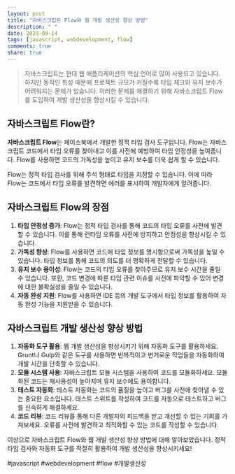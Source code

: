 ```yaml
---
layout: post
title: "자바스크립트 Flow와 웹 개발 생산성 향상 방법"
description: " "
date: 2023-09-14
tags: [javascript, webdevelopment, flow]
comments: true
share: true
---
```


> 자바스크립트는 현대 웹 애플리케이션의 핵심 언어로 많이 사용되고 있습니다. 하지만 동적인 특성 때문에 프로젝트 규모가 커질수록 타입 체크와 유지 보수가 어려워지는 문제가 있습니다. 이러한 문제를 해결하기 위해 자바스크립트 Flow를 도입하여 개발 생산성을 향상시킬 수 있습니다.

## 자바스크립트 Flow란?

**자바스크립트 Flow**는 페이스북에서 개발한 정적 타입 검사 도구입니다. Flow는 자바스크립트 코드에서 타입 오류를 찾아내고 이를 사전에 예방하여 타입 안정성을 높여줍니다. Flow를 사용하면 코드의 가독성을 높이고 유지 보수를 더욱 쉽게 할 수 있습니다.

Flow는 정적 타입 검사를 위해 주석 형태로 타입을 지정할 수 있습니다. 이에 따라 Flow는 코드에서 타입 오류를 발견하면 에러를 표시하여 개발자에게 알려줍니다.

## 자바스크립트 Flow의 장점

1. **타입 안정성 증가**: Flow는 정적 타입 검사를 통해 코드의 타입 오류를 사전에 발견할 수 있습니다. 이를 통해 런타임 오류를 사전에 방지하고 안정성을 향상시킬 수 있습니다.
2. **가독성 향상**: Flow를 사용하면 코드에 타입 정보를 명시함으로써 가독성을 높일 수 있습니다. 타입 정보를 통해 코드의 의도를 더 명확하게 전달할 수 있습니다.
3. **유지 보수 용이성**: Flow는 코드의 타입 오류를 찾아주므로 유지 보수 시간을 줄일 수 있습니다. 또한, 코드 변경에 따른 타입 관련 이슈를 사전에 파악할 수 있어 변경에 대한 불확실성을 줄일 수 있습니다.
4. **자동 완성 지원**: Flow를 사용하면 IDE 등의 개발 도구에서 타입 정보를 활용하여 자동 완성 기능을 지원받을 수 있습니다.

## 자바스크립트 개발 생산성 향상 방법

1. **자동화 도구 활용**: 웹 개발 생산성을 향상시키기 위해 자동화 도구를 활용하세요. Grunt나 Gulp와 같은 도구를 사용하면 반복적이고 번거로운 작업들을 자동화하여 개발 시간을 단축할 수 있습니다.
2. **모듈 시스템 사용**: 자바스크립트 모듈 시스템을 사용하여 코드를 모듈화하세요. 모듈화된 코드는 재사용성이 높아지며 유지 보수에도 용이합니다.
3. **테스트 자동화**: 테스트 자동화는 코드의 품질을 높이고 버그를 사전에 찾아낼 수 있는 중요한 요소입니다. 테스트 스위트를 작성하여 코드를 자동으로 테스트하고 버그를 신속하게 해결하세요.
4. **코드 리뷰**: 코드 리뷰를 통해 다른 개발자의 피드백을 받고 개선할 수 있는 기회를 가져보세요. 오류를 사전에 발견하고 최적화할 수 있는 코드를 작성할 수 있습니다.

이상으로 자바스크립트 Flow와 웹 개발 생산성 향상 방법에 대해 알아보았습니다. 정적 타입 검사와 자동화 도구를 적절히 활용하여 개발 생산성을 향상시키세요!

#javascript #webdevelopment #flow #개발생산성
